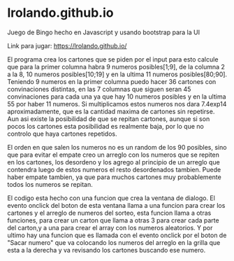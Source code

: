 # lrolando.github.io
Juego de Bingo hecho en Javascript y usando bootstrap para la UI

Link para jugar: https://lrolando.github.io/

El programa crea los cartones que se piden por el input 
para esto calcule que para la primer columna habra 9 numeros posibles[1;9],
de la columna 2 a la 8, 10 numeros posibles[10;19] y en la ultima 11 numeros posibles[80;90].
Teniendo 9 numeros en la primer columna puedo hacer 36 cartones con convinaciones distintas,
en las 7 columnas que siguen seran 45 convinaciones para cada una ya que hay 10 numeros posibles y en la ultima 
55 por haber 11 numeros. Si multiplicamos estos numeros nos dara 7.4exp14 aproximadamente,
que es la cantidad maxima de cartones sin repetirse. Aun asi existe la posibilidad de que se repitan cartones,
aunque si son pocos los cartones esta posibilidad es realmente baja, por lo que no controlo que haya cartones repetidos.

El orden en que salen los numeros no es un random de los 90 posibles, sino que para evitar el empate
creo un arreglo con los numeros que se repiten en los cartones, los desordeno y los agrego al principio
de un arreglo que contendra luego de estos numeros el resto desordenados tambien. Puede haber empate tambien,
ya que para muchos cartones muy probablemente todos los numeros se repitan.

El codigo esta hecho con una funcion que crea la ventana de dialogo. El evento onclick del boton de esta ventana llama a una funcion
para crear los cartones y el arreglo de numeros del sorteo, esta funcion llama a otras funciones, para crear un carton que llama a otras 3
para crear cada parte del carton,y a una para crear el array con los numeros aleatorios.
Y por ultimo hay una funcion que es llamada con el evento onclick por el boton de "Sacar numero" que va colocando
los numeros del arreglo en la grilla que esta a la derecha y va revisando los cartones buscando ese numero.


